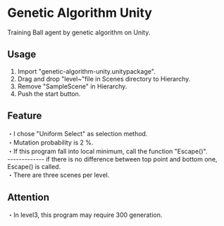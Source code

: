 # Genetic Algorithm Unity
Training Ball agent by genetic algorithm on Unity. 

## Usage
1. Import "genetic-algorithm-unity.unitypackage".
2. Drag and drop "level~"file in Scenes directory to Hierarchy.
3. Remove "SampleScene" in Hierarchy.
4. Push the start button.

## Feature
・I chose "Uniform Select" as selection method.  
・Mutation probability is 2 %.  
・If this program fall into local minimum, call the function "Escape()".  
------------- if there is no difference between top point and bottom one, Escape() is called.  
・There are three scenes per level.

## Attention
・In level3, this program may require 300 generation. 
